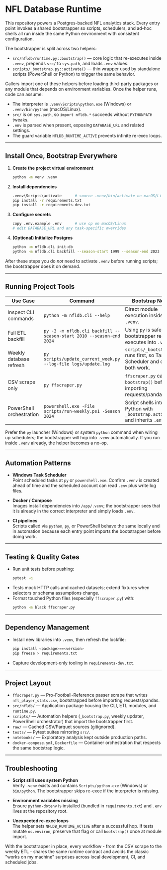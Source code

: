 # NFL Database Runtime

This repository powers a Postgres-backed NFL analytics stack. Every entry point
invokes a shared bootstrapper so scripts, schedulers, and ad-hoc shells all run
inside the same Python environment with consistent configuration.

The bootstrapper is split across two helpers:

- `src/nfldb/runtime.py::bootstrap()` &mdash; core logic that re-executes inside
  `.venv`, prepends `src/` to `sys.path`, and loads `.env` values.
- `scripts/_bootstrap.py::activate()` &mdash; thin wrapper used by standalone
  scripts (PowerShell or Python) to trigger the same behavior.

Callers import one of these helpers before loading third-party packages or any
module that depends on environment variables. Once the helper runs, code can
assume:

- The interpreter is `.venv\Scripts\python.exe` (Windows) or `.venv/bin/python`
  (macOS/Linux).
- `src/` is on `sys.path`, so `import nfldb.*` succeeds without `PYTHONPATH`
  tweaks.
- `.env` is parsed when present, exposing `DATABASE_URL` and related settings.
- The guard variable `NFLDB_RUNTIME_ACTIVE` prevents infinite re-exec loops.

---

## Install Once, Bootstrap Everywhere

1. **Create the project virtual environment**
   ```bash
   python -m venv .venv
   ```
2. **Install dependencies**
   ```bash
   .venv\Scripts\activate      # source .venv/bin/activate on macOS/Linux
   pip install -r requirements.txt
   pip install -r requirements-dev.txt
   ```
3. **Configure secrets**
   ```bash
   copy .env.example .env      # use cp on macOS/Linux
   # edit DATABASE_URL and any task-specific overrides
   ```
4. **(Optional) Initialize Postgres**
   ```bash
   python -m nfldb.cli init-db
   python -m nfldb.cli backfill --season-start 1999 --season-end 2023
   ```

After these steps you do *not* need to activate `.venv` before running scripts;
the bootstrapper does it on demand.

---

## Running Project Tools

| Use Case | Command | Bootstrap Notes |
| -------- | ------- | --------------- |
| Inspect CLI commands | `python -m nfldb.cli --help` | Direct module execution inside `.venv`. |
| Full ETL backfill | `py -3 -m nfldb.cli backfill --season-start 2010 --season-end 2024` | Using `py` is safe; bootstrapper re-executes into `.venv`. |
| Weekly database refresh | `py scripts/update_current_week.py --log-file logs/update.log` | `scripts/_bootstrap.py` runs first, so Task Scheduler and cron both work. |
| CSV scrape only | `py ffscraper.py` | `ffscraper.py` calls `bootstrap()` before importing requests/pandas. |
| PowerShell orchestration | `powershell.exe -File scripts/run-weekly.ps1 -Season 2024` | Script shells into Python with `_bootstrap.activate()` and inherits `.env`. |

Prefer the `py` launcher (Windows) or system `python` command when wiring up
schedulers; the bootstrapper will hop into `.venv` automatically. If you run
inside `.venv` already, the helper becomes a no-op.

---

## Automation Patterns

- **Windows Task Scheduler**  
  Point scheduled tasks at `py` or `powershell.exe`. Confirm `.venv` is created
  ahead of time and the scheduled account can read `.env` plus write log files.

- **Docker / Compose**  
  Images install dependencies into `/app/.venv`; the bootstrapper sees that it is
  already in the correct interpreter and simply loads `.env`.

- **CI pipelines**  
  Scripts called via `python`, `py`, or PowerShell behave the same locally and in
  automation because each entry point imports the bootstrapper before doing work.

---

## Testing & Quality Gates

- Run unit tests before pushing:
  ```bash
  pytest -q
  ```
- Tests mock HTTP calls and cached datasets; extend fixtures when selectors or
  schema assumptions change.
- Format touched Python files (especially `ffscraper.py`) with:
  ```bash
  python -m black ffscraper.py
  ```

---

## Dependency Management

- Install new libraries into `.venv`, then refresh the lockfile:
  ```bash
  pip install <package>==<version>
  pip freeze > requirements.txt
  ```
- Capture development-only tooling in `requirements-dev.txt`.

---

## Project Layout

- `ffscraper.py` &mdash; Pro-Football-Reference passer scrape that writes
  `nfl_player_stats.csv`, bootstrapped before importing requests/pandas.
- `src/nfldb/` &mdash; Application package housing the CLI, ETL modules, and
  `runtime.py`.
- `scripts/` &mdash; Automation helpers (`_bootstrap.py`, weekly updater, PowerShell
  orchestrator) that import the bootstrapper first.
- `raw/` &mdash; Cached CSV/Parquet sources (gitignored).
- `tests/` &mdash; Pytest suites mirroring `src/`.
- `notebooks/` &mdash; Exploratory analysis kept outside production paths.
- `docker-compose.yml`, `Dockerfile` &mdash; Container orchestration that respects
  the same bootstrap logic.

---

## Troubleshooting

- **Script still uses system Python**  
  Verify `.venv` exists and contains `Scripts/python.exe` (Windows) or
  `bin/python`. The bootstrapper skips re-exec if the interpreter is missing.

- **Environment variables missing**  
  Ensure `python-dotenv` is installed (bundled in `requirements.txt`) and `.env`
  lives at the repository root.

- **Unexpected re-exec loops**  
  The helper sets `NFLDB_RUNTIME_ACTIVE` after a successful hop. If tests mutate
  `os.environ`, preserve that flag or call `bootstrap()` once at module import.

With the bootstrapper in place, every workflow - from the CSV scrape to the
weekly ETL - shares the same runtime contract and avoids the classic "works on
my machine" surprises across local development, CI, and scheduled jobs.
